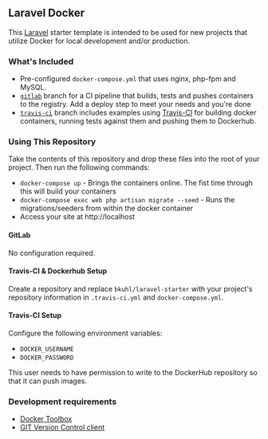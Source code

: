 ## Laravel Docker

This [Laravel](https://www.laravel.com) starter template is intended to be used for new projects that utilize Docker for local development and/or production.

<a name="whats-included" />

### What's Included

 * Pre-configured `docker-compose.yml` that uses nginx, php-fpm and MySQL.
 * [`gitlab`](https://github.com/bkuhl/laravel-starter/tree/gitlab) branch for a CI pipeline that builds, tests and pushes containers to the registry.  Add a deploy step to meet your needs and you're done
 * [`travis-ci`](https://github.com/bkuhl/laravel-starter/tree/travis-ci) branch includes examples using [Travis-CI](https://travis-ci.org) for building docker containers, running tests against them and pushing them to Dockerhub.  
 
<a name="using-this-repo" />

### Using This Repository

Take the contents of this repository and drop these files into the root of your project.  Then run the following commands:

 * `docker-compose up` - Brings the containers online.  The fist time through this will build your containers
 * `docker-compose exec web php artisan migrate --seed` - Runs the migrations/seeders from within the docker container
 * Access your site at http://localhost

#### GitLab

No configuration required.

#### Travis-CI & Dockerhub Setup

Create a repository and replace `bkuhl/laravel-starter` with your project's repository information in `.travis-ci.yml` and `docker-compose.yml`.

#### Travis-CI Setup

Configure the following environment variables:
 * `DOCKER_USERNAME`
 * `DOCKER_PASSWORD`

This user needs to have permission to write to the DockerHub repository so that it can push images.

### Development requirements

* [Docker Toolbox](https://www.docker.com/products/docker-toolbox)
* [GIT Version Control client](https://git-scm.com/)